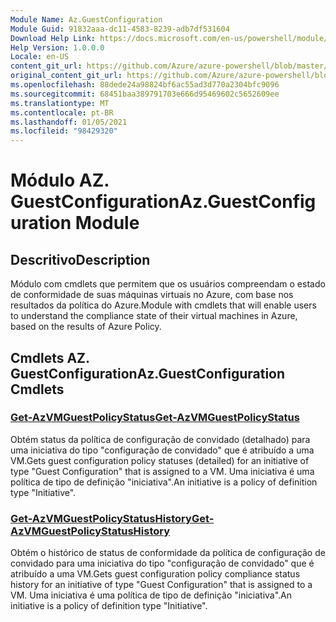 ```yaml
---
Module Name: Az.GuestConfiguration
Module Guid: 91832aaa-dc11-4583-8239-adb7df531604
Download Help Link: https://docs.microsoft.com/en-us/powershell/module/az.guestconfiguration
Help Version: 1.0.0.0
Locale: en-US
content_git_url: https://github.com/Azure/azure-powershell/blob/master/src/GuestConfiguration/GuestConfiguration/help/Az.GuestConfiguration.md
original_content_git_url: https://github.com/Azure/azure-powershell/blob/master/src/GuestConfiguration/GuestConfiguration/help/Az.GuestConfiguration.md
ms.openlocfilehash: 88dede24a98824bf6ac55ad3d770a2304bfc9096
ms.sourcegitcommit: 68451baa389791703e666d95469602c5652609ee
ms.translationtype: MT
ms.contentlocale: pt-BR
ms.lasthandoff: 01/05/2021
ms.locfileid: "98429320"
---
```

# <span data-ttu-id="e7f6a-101">Módulo AZ. GuestConfiguration</span><span class="sxs-lookup"><span data-stu-id="e7f6a-101">Az.GuestConfiguration Module</span></span>
## <span data-ttu-id="e7f6a-102">Descritivo</span><span class="sxs-lookup"><span data-stu-id="e7f6a-102">Description</span></span>
<span data-ttu-id="e7f6a-103">Módulo com cmdlets que permitem que os usuários compreendam o estado de conformidade de suas máquinas virtuais no Azure, com base nos resultados da política do Azure.</span><span class="sxs-lookup"><span data-stu-id="e7f6a-103">Module with cmdlets that will enable users to understand the compliance state of their virtual machines in Azure, based on the results of Azure Policy.</span></span>

## <span data-ttu-id="e7f6a-104">Cmdlets AZ. GuestConfiguration</span><span class="sxs-lookup"><span data-stu-id="e7f6a-104">Az.GuestConfiguration Cmdlets</span></span>
### [<span data-ttu-id="e7f6a-105">Get-AzVMGuestPolicyStatus</span><span class="sxs-lookup"><span data-stu-id="e7f6a-105">Get-AzVMGuestPolicyStatus</span></span>](Get-AzVMGuestPolicyStatus.md)
<span data-ttu-id="e7f6a-106">Obtém status da política de configuração de convidado (detalhado) para uma iniciativa do tipo "configuração de convidado" que é atribuído a uma VM.</span><span class="sxs-lookup"><span data-stu-id="e7f6a-106">Gets guest configuration policy statuses (detailed) for an initiative of type "Guest Configuration" that is assigned to a VM.</span></span>
<span data-ttu-id="e7f6a-107">Uma iniciativa é uma política de tipo de definição "iniciativa".</span><span class="sxs-lookup"><span data-stu-id="e7f6a-107">An initiative is a policy of definition type "Initiative".</span></span>

### [<span data-ttu-id="e7f6a-108">Get-AzVMGuestPolicyStatusHistory</span><span class="sxs-lookup"><span data-stu-id="e7f6a-108">Get-AzVMGuestPolicyStatusHistory</span></span>](Get-AzVMGuestPolicyStatusHistory.md)
<span data-ttu-id="e7f6a-109">Obtém o histórico de status de conformidade da política de configuração de convidado para uma iniciativa do tipo "configuração de convidado" que é atribuído a uma VM.</span><span class="sxs-lookup"><span data-stu-id="e7f6a-109">Gets guest configuration policy compliance status history for an initiative of type "Guest Configuration" that is assigned to a VM.</span></span>
<span data-ttu-id="e7f6a-110">Uma iniciativa é uma política de tipo de definição "iniciativa".</span><span class="sxs-lookup"><span data-stu-id="e7f6a-110">An initiative is a policy of definition type "Initiative".</span></span>

